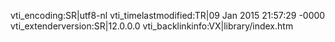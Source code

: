 vti_encoding:SR|utf8-nl
vti_timelastmodified:TR|09 Jan 2015 21:57:29 -0000
vti_extenderversion:SR|12.0.0.0
vti_backlinkinfo:VX|library/index.htm
